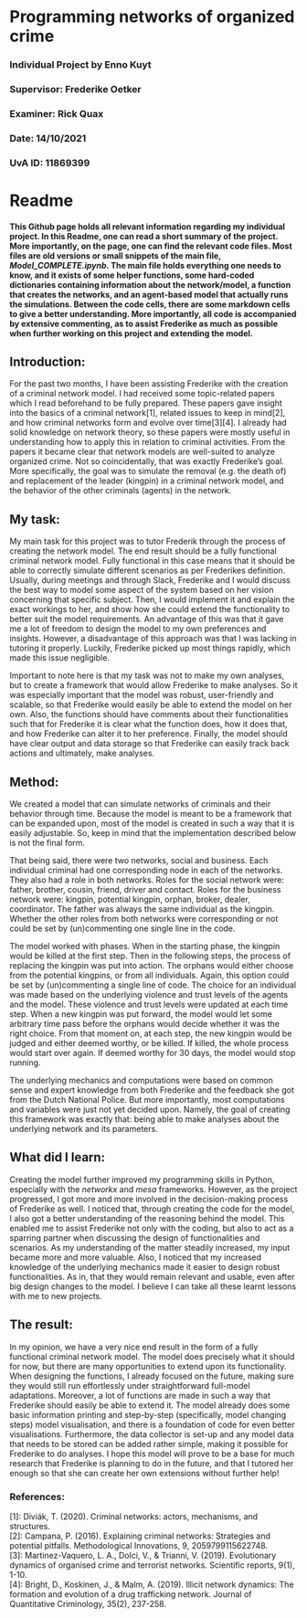 # Programming networks of organized crime
### Individual Project by Enno Kuyt             
### Supervisor: Frederike Oetker 
### Examiner: Rick Quax
### Date: 14/10/2021
### UvA ID: 11869399

# Readme
#### This Github page holds all relevant information regarding my individual project. In this Readme, one can read a short summary of the project. More importantly, on the page, one can find the relevant code files. Most files are old versions or small snippets of the main file, _Model_COMPLETE.ipynb_. The main file holds everything one needs to know, and it exists of some helper functions, some hard-coded dictionaries containing information about the network/model, a function that creates the networks, and an agent-based model that actually runs the simulations. Between the code cells, there are some markdown cells to give a better understanding. More importantly, all code is accompanied by extensive commenting, as to assist Frederike as much as possible when further working on this project and extending the model. 

## Introduction:
For the past two months, I have been assisting Frederike with the creation of a criminal network model. I had received some topic-related papers which I read beforehand to be fully prepared. These papers gave insight into the basics of a criminal network[1], related issues to keep in mind[2], and how criminal networks form and evolve over time[3][4]. I already had solid knowledge on network theory, so these papers were mostly useful in understanding how to apply this in relation to criminal activities. From the papers it became clear that network models are well-suited to analyze organized crime. Not so coincidentally, that was exactly Frederike’s goal. More specifically, the goal was to simulate the removal (e.g. the death of) and replacement of the leader (kingpin) in a criminal network model, and the behavior of the other criminals (agents) in the network. 

## My task:
My main task for this project was to tutor Frederik through the process of creating the network model. The end result should be a fully functional criminal network model. Fully functional in this case means that it should be able to correctly simulate different scenarios as per Frederikes definition. Usually, during meetings and through Slack, Frederike and I would discuss the best way to model some aspect of the system based on her vision concerning that specific subject. Then, I would implement it and explain the exact workings to her, and show how she could extend the functionality to better suit the model requirements. An advantage of this was that it gave me a lot of freedom to design the model to my own preferences and insights. However, a disadvantage of this approach was that I was lacking in tutoring it properly. Luckily, Frederike picked up most things rapidly, which made this issue negligible.

Important to note here is that my task was not to make my own analyses, but to create a framework that would allow Frederike to make analyses. So it was especially important that the model was robust, user-friendly and scalable, so that Frederike would easily be able to extend the model on her own. Also, the functions should have comments about their functionalities such that for Frederike it is clear what the function does, how it does that, and how Frederike can alter it to her preference. Finally, the model should have clear output and data storage so that Frederike can easily track back actions and ultimately, make analyses.    

## Method:
We created a model that can simulate networks of criminals and their behavior through time. Because the model is meant to be a framework that can be expanded upon, most of the model is created in such a way that it is easily adjustable. So, keep in mind that the implementation described below is not the final form.  

That being said, there were two networks, social and business. Each individual criminal had one corresponding node in each of the networks. They also had a role in both networks. Roles for the social network were: father, brother, cousin, friend, driver and contact. Roles for the business network were: kingpin, potential kingpin, orphan, broker, dealer, coordinator. The father was always the same individual as the kingpin. Whether the other roles from both networks were corresponding or not could be set by (un)commenting one single line in the code.  

The model worked with phases. When in the starting phase, the kingpin would be killed at the first step. Then in the following steps, the process of replacing the kingpin was put into action. The orphans would either choose from the potential kingpins, or from all individuals. Again, this option could be set by (un)commenting a single line of code. The choice for an individual was made based on the underlying violence and trust levels of the agents and the model. These violence and trust levels were updated at each time step. When a new kingpin was put forward, the model would let some arbitrary time pass before the orphans would decide whether it was the right choice. From that moment on, at each step, the new kingpin would be judged and either deemed worthy, or be killed. If killed, the whole process would start over again. If deemed worthy for 30 days, the model would stop running. 

The underlying mechanics and computations were based on common sense and expert knowledge from both Frederike and the feedback she got from the Dutch National Police. But more importantly, most computations and variables were just not yet decided upon. Namely, the goal of creating this framework was exactly that: being able to make analyses about the underlying network and its parameters. 

## What did I learn:
Creating the model further improved my programming skills in Python, especially with the _networkx_ and _mesa_ frameworks. However, as the project progressed, I got more and more involved in the decision-making process of Frederike as well. I noticed that, through creating the code for the model, I also got a better understanding of the reasoning behind the model. This enabled me to assist Frederike not only with the coding, but also to act as a sparring partner when discussing the design of functionalities and scenarios. As my understanding of the matter steadily increased, my input became more and more valuable. Also, I noticed that my increased knowledge of the underlying mechanics made it easier to design robust functionalities. As in, that they would remain relevant and usable, even after big design changes to the model. I believe I can take all these learnt lessons with me to new projects.

## The result:
In my opinion, we have a very nice end result in the form of a fully functional criminal network model. The model does precisely what it should for now, but there are many opportunities to extend upon its functionality. When designing the functions, I already focused on the future, making sure they would still run effortlessly under straightforward full-model adaptations. Moreover, a lot of functions are made in such a way that Frederike should easily be able to extend it. The model already does some basic information printing and step-by-step (specifically, model changing steps) model visualisation, and there is a foundation of code for even better visualisations. Furthermore, the data collector is set-up and any model data that needs to be stored can be added rather simple, making it possible for Frederike to do analyses. I hope this model will prove to be a base for much research that Frederike is planning to do in the future, and that I tutored her enough so that she can create her own extensions without further help!

### References:
[1]: Diviák, T. (2020). Criminal networks: actors, mechanisms, and structures.  
[2]: Campana, P. (2016). Explaining criminal networks: Strategies and potential pitfalls. Methodological Innovations, 9, 2059799115622748.  
[3]: Martinez-Vaquero, L. A., Dolci, V., & Trianni, V. (2019). Evolutionary dynamics of organised crime and terrorist networks. Scientific reports, 9(1), 1-10.  
[4]: Bright, D., Koskinen, J., & Malm, A. (2019). Illicit network dynamics: The formation and evolution of a drug trafficking network. Journal of Quantitative Criminology, 35(2), 237-258.


